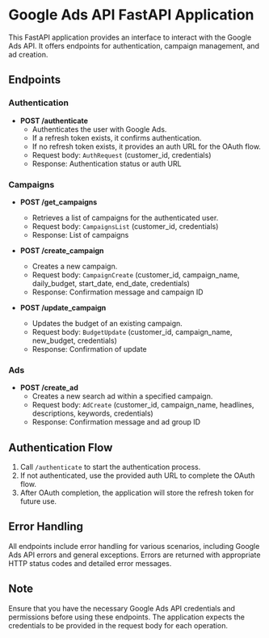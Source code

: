 # Google Ads API FastAPI Application

This FastAPI application provides an interface to interact with the Google Ads API. It offers endpoints for authentication, campaign management, and ad creation.

## Endpoints

### Authentication

- **POST /authenticate**
  - Authenticates the user with Google Ads.
  - If a refresh token exists, it confirms authentication.
  - If no refresh token exists, it provides an auth URL for the OAuth flow.
  - Request body: `AuthRequest` (customer_id, credentials)
  - Response: Authentication status or auth URL

### Campaigns

- **POST /get_campaigns**
  - Retrieves a list of campaigns for the authenticated user.
  - Request body: `CampaignsList` (customer_id, credentials)
  - Response: List of campaigns

- **POST /create_campaign**
  - Creates a new campaign.
  - Request body: `CampaignCreate` (customer_id, campaign_name, daily_budget, start_date, end_date, credentials)
  - Response: Confirmation message and campaign ID

- **POST /update_campaign**
  - Updates the budget of an existing campaign.
  - Request body: `BudgetUpdate` (customer_id, campaign_name, new_budget, credentials)
  - Response: Confirmation of update

### Ads

- **POST /create_ad**
  - Creates a new search ad within a specified campaign.
  - Request body: `AdCreate` (customer_id, campaign_name, headlines, descriptions, keywords, credentials)
  - Response: Confirmation message and ad group ID

## Authentication Flow

1. Call `/authenticate` to start the authentication process.
2. If not authenticated, use the provided auth URL to complete the OAuth flow.
3. After OAuth completion, the application will store the refresh token for future use.

## Error Handling

All endpoints include error handling for various scenarios, including Google Ads API errors and general exceptions. Errors are returned with appropriate HTTP status codes and detailed error messages.

## Note

Ensure that you have the necessary Google Ads API credentials and permissions before using these endpoints. The application expects the credentials to be provided in the request body for each operation.